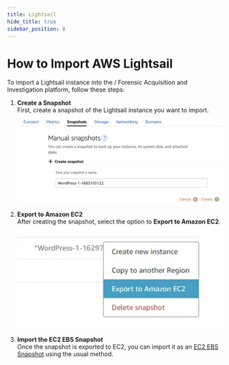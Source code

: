 ```yaml
---
title: Lightsail
hide_title: true
sidebar_position: 8
---
```


# How to Import AWS Lightsail

To import a Lightsail instance into the / Forensic Acquisition and Investigation platform, follow these steps:

1. **Create a Snapshot**  
   First, create a snapshot of the Lightsail instance you want to import.  
   ![Make Lightsail Snapshot](/img/make-lightsail-snapshot.png)

2. **Export to Amazon EC2**  
   After creating the snapshot, select the option to **Export to Amazon EC2**.  
   ![Export to EC2](/img/export-to-ec2.png)

3. **Import the EC2 EBS Snapshot**  
   Once the snapshot is exported to EC2, you can import it as an [EC2 EBS Snapshot](./aws-ami.md) using the usual method.


